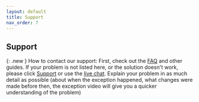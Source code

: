 ```yaml
---
layout: default
title: Support
nav_order: 7
---
```


## Support

{: .new }
How to contact our support: First, check out the [FAQ](../docs/FAQ/index.md) and other guides. If your problem is not listed here, or the solution doesn't work, please click [Support](https://www.mintion.net/beaglecamera-support) or use the [live chat](https://www.3dprinteraccessories.shop/). Explain your problem in as much detail as possible (about when the exception happened, what changes were made before then, the exception video will give you a quicker understanding of the problem)



